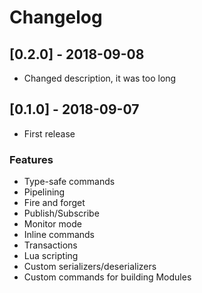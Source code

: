 # Changelog

## [0.2.0] - 2018-09-08
- Changed description, it was too long

## [0.1.0] - 2018-09-07
- First release

### Features
- Type-safe commands
- Pipelining
- Fire and forget
- Publish/Subscribe
- Monitor mode
- Inline commands
- Transactions
- Lua scripting
- Custom serializers/deserializers
- Custom commands for building Modules
